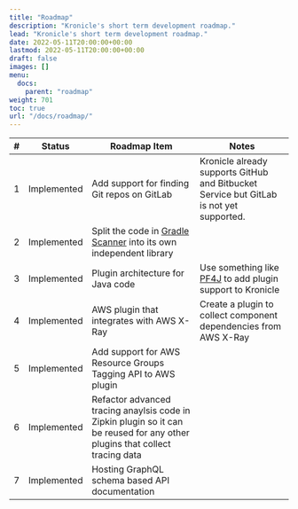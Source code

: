 ```yaml
---
title: "Roadmap"
description: "Kronicle's short term development roadmap."
lead: "Kronicle's short term development roadmap."
date: 2022-05-11T20:00:00+00:00
lastmod: 2022-05-11T20:00:00+00:00
draft: false
images: []
menu:
  docs:
    parent: "roadmap"
weight: 701
toc: true
url: "/docs/roadmap/"
---
```



| #   | Status      | Roadmap Item                                                                                                                                                                         | Notes                                                                                     |
|-----|-------------|--------------------------------------------------------------------------------------------------------------------------------------------------------------------------------------|-------------------------------------------------------------------------------------------|
| 1   | Implemented | Add support for finding Git repos on GitLab                                                                                                                                          | Kronicle already supports GitHub and Bitbucket Service but GitLab is not yet supported.   |
| 2   | Implemented | Split the code in [Gradle Scanner](https://github.com/kronicle-tech/kronicle/tree/main/service/src/main/java/tech/kronicle/service/scanners/gradle) into its own independent library |                                                                                           |
| 3   | Implemented | Plugin architecture for Java code                                                                                                                                                    | Use something like [PF4J](https://github.com/pf4j/pf4j) to add plugin support to Kronicle |
| 4   | Implemented | AWS plugin that integrates with AWS X-Ray                                                                                                                                            | Create a plugin to collect component dependencies from AWS X-Ray                          |
| 5   | Implemented | Add support for AWS Resource Groups Tagging API to AWS plugin                                                                                                                        |                                                                                           |
| 6   | Implemented | Refactor advanced tracing anaylsis code in Zipkin plugin so it can be reused for any other plugins that collect tracing data                                                         |                                                                                           |
| 7   | Implemented | Hosting GraphQL schema based API documentation                                                                                                                                       |                                                                                           |
